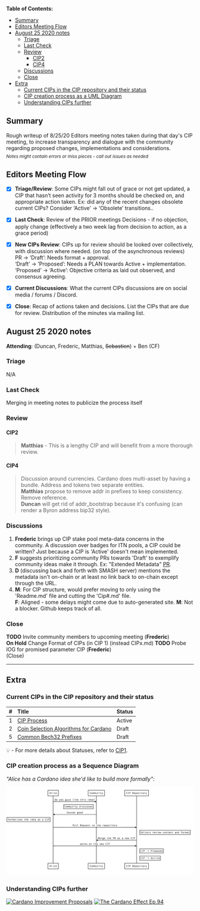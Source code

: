  **Table of Contents:** 

- [Summary](#summary)
- [Editors Meeting Flow](#editors-meeting-flow)
- [August 25 2020 notes](#august-25-2020-notes)
  * [Triage](#triage)
  * [Last Check](#last-check)
  * [Review](#review)
      + [CIP2](#cip2)
      + [CIP4](#cip4)
  * [Discussions](#discussions)
  * [Close](#close)
- [Extra](#extra)
  * [Current CIPs in the CIP repository and their status](#current-cips-in-the-cip-repository-and-their-status)
  * [CIP creation process as a UML Diagram](#cip-creation-process-as-a-uml-diagram)
  * [Understanding CIPs further](#understanding-cips-further)
## Summary

Rough writeup of 8/25/20 Editors meeting notes taken during that day's CIP meeting, to increase transparency and dialogue with the community regarding proposed changes, implementations and considerations.  
<sub>_Notes might contain errors or miss pieces - call out issues as needed_
</sub>


## Editors Meeting Flow
- [x] **Triage/Review**: Some CIPs might fall out of grace or not get updated, a CIP that hasn’t seen activity for 3 months should be checked on, and appropriate action taken. Ex: did any of the recent changes obsolete current CIPs? Consider ‘Active’ -> ‘Obsolete’ transitions..
- [x] **Last Check**: Review of the PRIOR meetings Decisions  - if no objection, apply change (effectively a two week lag from decision to action, as a grace period)
- [x] **New CIPs Review**: CIPs up for review should be looked over collectively, with discussion where needed. (on top of the asynchronous reviews)  
PR -> ‘Draft’: Needs format + approval.  
‘Draft’ -> ‘Proposed’: Needs a PLAN towards Active + implementation.  
‘Proposed’ -> ‘Active’:  Objective criteria as laid out observed, and consensus agreeing.   
- [x] **Current Discussions**: What the current CIPs discussions are on social media / forums / Discord.
- [x] **Close**: Recap of actions taken and decisions. List the CIPs that are due for review.  Distribution of the minutes via mailing list.



## August 25 2020 notes


**Attending**: (Duncan, Frederic, Matthias, ~~Sebastien~~) + Ben (CF)



### Triage
N/A

### Last Check
Merging in meeting notes to publicize the process itself

### Review  
#### CIP2
> **Matthias** - This is a lengthy CIP and will benefit from a more thorough review. 

#### CIP4
> Discussion around currencies. Cardano does multi-asset by having a bundle. Address and tokens two separate entities.  
**Matthias** propose to remove addr in prefixes to keep consistency. Remove reference.  
**Duncan** will get rid of addr_bootstrap because it's confusing (can render a Byron address bip32 style). 



### Discussions 
1. **Frederic** brings up CIP stake pool meta-data concerns in the community. A discussion over badges for ITN pools, a CIP could be written? Just because a CIP is 'Active' doesn't mean implemented.  
2. **F** suggests prioritizing community PRs towards 'Draft' to exemplify community ideas make it through. Ex: "Extended Metadata" [PR](https://github.com/cardano-foundation/CIPs/pull/15/files).  
3. **D**  (discussing back and forth with SMASH server) mentions the metadata isn't on-chain or at least no link back to on-chain except through the URL.
4. **M**: For CIP structure, would prefer moving to only using the 'Readme.md' file and cutting the 'Cip#.md' file.  
**F**: Aligned - some delays might come due to auto-generated site. 
**M**: Not a blocker. Github keeps track of all.

### Close
**TODO** Invite community members to upcoming meeting (**Frederic**)  
**On Hold** Change Format of CIPs (in CIP 1) (instead CIPx.md) 
**TODO** Probe IOG for promised parameter CIP (**Frederic**)  
(Close) 

---
## Extra

### Current CIPs in the CIP repository and their status 


|#              |Title            | Status               |
| ----------------- |:----------------|:-------------------- |
| 1                 | [CIP Process](https://github.com/cardano-foundation/CIPs/tree/master/CIP1)     | Active   |
| 2                 | [Coin Selection Algorithms for Cardano](https://github.com/cardano-foundation/CIPs/tree/master/CIP2) | Draft   |
| 5                 | [Common Bech32 Prefixes](https://github.com/cardano-foundation/CIPs/tree/master/CIP5)                | Draft   |


:bulb: -  For more details about Statuses, refer to [CIP1](https://github.com/cardano-foundation/CIPs/tree/master/CIP1).


### CIP creation process as a Sequence Diagram

_"Alice has a Cardano idea she'd like to build more formally":_


![Mary interacting with community and editors for a Cardano Proposal](./sequence_diagram.png?raw=true "sequence_diagram.png")

### Understanding CIPs further


[![Cardano Improvement Proposals](https://img.youtube.com/vi/q7U10EfqXJw/0.jpg)](https://www.youtube.com/watch?v=q7U10EfqXJw)
[![The Cardano Effect Ep.94](https://img.youtube.com/vi/dnw7k7VKVyo/0.jpg)](https://www.youtube.com/watch?v=dnw7k7VKVyo)
